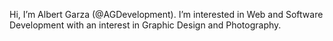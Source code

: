 Hi, I’m Albert Garza (@AGDevelopment).
I’m interested in Web and Software Development with an interest in Graphic Design and Photography.


<!---
AGDevelopment/AGDevelopment is a ✨ special ✨ repository because its `README.md` (this file) appears on your GitHub profile.
You can click the Preview link to take a look at your changes.
--->
